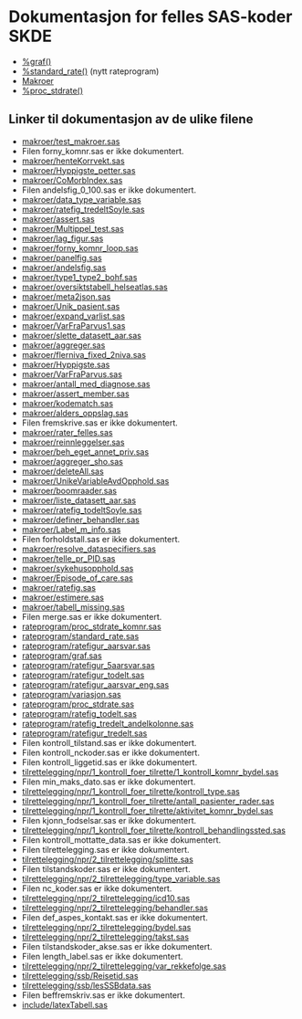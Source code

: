 # Dokumentasjon for felles SAS-koder SKDE

- [%graf()](graf)
- [%standard_rate()](standard_rate) (nytt rateprogram)
- [Makroer](makroer_doc)
- [%proc_stdrate()](rateprogram_doc)


## Linker til dokumentasjon av de ulike filene

- [makroer/test_makroer.sas](test_makroer)
- Filen forny_komnr.sas er ikke dokumentert.
- [makroer/henteKorrvekt.sas](henteKorrvekt)
- [makroer/Hyppigste_petter.sas](Hyppigste_petter)
- [makroer/CoMorbIndex.sas](CoMorbIndex)
- Filen andelsfig_0_100.sas er ikke dokumentert.
- [makroer/data_type_variable.sas](data_type_variable)
- [makroer/ratefig_tredeltSoyle.sas](ratefig_tredeltSoyle)
- [makroer/assert.sas](assert)
- [makroer/Multippel_test.sas](Multippel_test)
- [makroer/lag_figur.sas](lag_figur)
- [makroer/forny_komnr_loop.sas](forny_komnr_loop)
- [makroer/panelfig.sas](panelfig)
- [makroer/andelsfig.sas](andelsfig)
- [makroer/type1_type2_bohf.sas](type1_type2_bohf)
- [makroer/oversiktstabell_helseatlas.sas](oversiktstabell_helseatlas)
- [makroer/meta2json.sas](meta2json)
- [makroer/Unik_pasient.sas](Unik_pasient)
- [makroer/expand_varlist.sas](expand_varlist)
- [makroer/VarFraParvus1.sas](VarFraParvus1)
- [makroer/slette_datasett_aar.sas](slette_datasett_aar)
- [makroer/aggreger.sas](aggreger)
- [makroer/flerniva_fixed_2niva.sas](flerniva_fixed_2niva)
- [makroer/Hyppigste.sas](Hyppigste)
- [makroer/VarFraParvus.sas](VarFraParvus)
- [makroer/antall_med_diagnose.sas](antall_med_diagnose)
- [makroer/assert_member.sas](assert_member)
- [makroer/kodematch.sas](kodematch)
- [makroer/alders_oppslag.sas](alders_oppslag)
- Filen fremskrive.sas er ikke dokumentert.
- [makroer/rater_felles.sas](rater_felles)
- [makroer/reinnleggelser.sas](reinnleggelser)
- [makroer/beh_eget_annet_priv.sas](beh_eget_annet_priv)
- [makroer/aggreger_sho.sas](aggreger_sho)
- [makroer/deleteAll.sas](deleteAll)
- [makroer/UnikeVariableAvdOpphold.sas](UnikeVariableAvdOpphold)
- [makroer/boomraader.sas](boomraader)
- [makroer/liste_datasett_aar.sas](liste_datasett_aar)
- [makroer/ratefig_todeltSoyle.sas](ratefig_todeltSoyle)
- [makroer/definer_behandler.sas](definer_behandler)
- [makroer/Label_m_info.sas](Label_m_info)
- Filen forholdstall.sas er ikke dokumentert.
- [makroer/resolve_dataspecifiers.sas](resolve_dataspecifiers)
- [makroer/telle_pr_PID.sas](telle_pr_PID)
- [makroer/sykehusopphold.sas](sykehusopphold)
- [makroer/Episode_of_care.sas](Episode_of_care)
- [makroer/ratefig.sas](ratefig)
- [makroer/estimere.sas](estimere)
- [makroer/tabell_missing.sas](tabell_missing)
- Filen merge.sas er ikke dokumentert.
- [rateprogram/proc_stdrate_komnr.sas](proc_stdrate_komnr)
- [rateprogram/standard_rate.sas](standard_rate)
- [rateprogram/ratefigur_aarsvar.sas](ratefigur_aarsvar)
- [rateprogram/graf.sas](graf)
- [rateprogram/ratefigur_5aarsvar.sas](ratefigur_5aarsvar)
- [rateprogram/ratefigur_todelt.sas](ratefigur_todelt)
- [rateprogram/ratefigur_aarsvar_eng.sas](ratefigur_aarsvar_eng)
- [rateprogram/variasjon.sas](variasjon)
- [rateprogram/proc_stdrate.sas](proc_stdrate)
- [rateprogram/ratefig_todelt.sas](ratefig_todelt)
- [rateprogram/ratefig_tredelt_andelkolonne.sas](ratefig_tredelt_andelkolonne)
- [rateprogram/ratefigur_tredelt.sas](ratefigur_tredelt)
- Filen kontroll_tilstand.sas er ikke dokumentert.
- Filen kontroll_nckoder.sas er ikke dokumentert.
- Filen kontroll_liggetid.sas er ikke dokumentert.
- [tilrettelegging/npr/1_kontroll_foer_tilrette/1_kontroll_komnr_bydel.sas](1_kontroll_komnr_bydel)
- Filen min_maks_dato.sas er ikke dokumentert.
- [tilrettelegging/npr/1_kontroll_foer_tilrette/kontroll_type.sas](kontroll_type)
- [tilrettelegging/npr/1_kontroll_foer_tilrette/antall_pasienter_rader.sas](antall_pasienter_rader)
- [tilrettelegging/npr/1_kontroll_foer_tilrette/aktivitet_komnr_bydel.sas](aktivitet_komnr_bydel)
- Filen kjonn_fodselsar.sas er ikke dokumentert.
- [tilrettelegging/npr/1_kontroll_foer_tilrette/kontroll_behandlingssted.sas](kontroll_behandlingssted)
- Filen kontroll_mottatte_data.sas er ikke dokumentert.
- Filen tilrettelegging.sas er ikke dokumentert.
- [tilrettelegging/npr/2_tilrettelegging/splitte.sas](splitte)
- Filen tilstandskoder.sas er ikke dokumentert.
- [tilrettelegging/npr/2_tilrettelegging/type_variable.sas](type_variable)
- Filen nc_koder.sas er ikke dokumentert.
- [tilrettelegging/npr/2_tilrettelegging/icd10.sas](icd10)
- [tilrettelegging/npr/2_tilrettelegging/behandler.sas](behandler)
- Filen def_aspes_kontakt.sas er ikke dokumentert.
- [tilrettelegging/npr/2_tilrettelegging/bydel.sas](bydel)
- [tilrettelegging/npr/2_tilrettelegging/takst.sas](takst)
- Filen tilstandskoder_akse.sas er ikke dokumentert.
- Filen length_label.sas er ikke dokumentert.
- [tilrettelegging/npr/2_tilrettelegging/var_rekkefolge.sas](var_rekkefolge)
- [tilrettelegging/ssb/Reisetid.sas](Reisetid)
- [tilrettelegging/ssb/lesSSBdata.sas](lesSSBdata)
- Filen beffremskriv.sas er ikke dokumentert.
- [include/latexTabell.sas](latexTabell)
